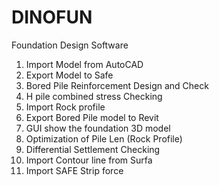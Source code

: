 # DINOFUN

Foundation Design Software

1. Import Model from AutoCAD
2. Export Model to Safe
3. Bored Pile Reinforcement Design and Check
4. H pile combined stress Checking
5. Import Rock profile
6. Export Bored Pile model to Revit
7. GUI show the foundation 3D model
8. Optimization of Pile Len (Rock Profile)
9. Differential Settlement Checking
10. Import Contour line from Surfa
11. Import SAFE Strip force
